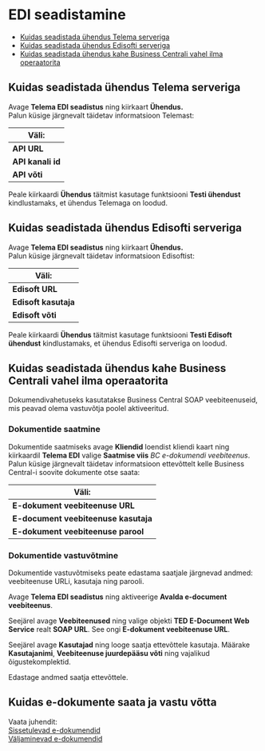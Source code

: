 ---
---
# EDI seadistamine

 - [Kuidas seadistada ühendus Telema serveriga](#kuidas-seadistada-ühendus-telema-serveriga)
 - [Kuidas seadistada ühendus Edisofti serveriga](#kuidas-seadistada-ühendus-edisofti-serveriga)
 - [Kuidas seadistada ühendus kahe Business Centrali vahel ilma operaatorita](#kuidas-seadistada-ühendus-kahe-Business-Centrali-vahel-ilma-operaatorita)
 
## Kuidas seadistada ühendus Telema serveriga
Avage **Telema EDI seadistus** ning kiirkaart  **Ühendus.**  
Palun küsige järgnevalt täidetav informatsioon Telemast:

| Väli: |
| - |
| **API URL** |
| **API kanali id** |
| **API võti** |

Peale kiirkaardi **Ühendus**  täitmist kasutage funktsiooni **Testi ühendust** kindlustamaks, et ühendus Telemaga on loodud.

## Kuidas seadistada ühendus Edisofti serveriga
Avage **Telema EDI seadistus** ning kiirkaart  **Ühendus.**  
Palun küsige järgnevalt täidetav informatsioon Edisoftist:

| Väli: |
| - |
| **Edisoft URL** |
| **Edisoft kasutaja** |
| **Edisoft võti** |

Peale kiirkaardi **Ühendus**  täitmist kasutage funktsiooni **Testi Edisoft ühendust** kindlustamaks, et ühendus Edisofti serveriga on loodud.

## Kuidas seadistada ühendus kahe Business Centrali vahel ilma operaatorita

Dokumendivahetuseks kasutatakse Business Central SOAP veebiteenuseid, mis peavad olema vastuvõtja poolel aktiveeritud.
### Dokumentide saatmine
Dokumentide saatmiseks avage **Kliendid** loendist kliendi kaart ning kiirkaardil **Telema EDI** valige **Saatmise viis** *BC e-dokumendi veebiteenus*. 
Palun küsige järgnevalt täidetav informatsioon ettevõttelt kelle Business Central-i soovite dokumente otse saata:

| Väli: |
| - |
| **E-dokument veebiteenuse URL** |
| **E-document veebiteenuse kasutaja** |
| **E-dokument veebiteenuse parool** |

### Dokumentide vastuvõtmine
Dokumentide vastuvõtmiseks peate edastama saatjale järgnevad andmed: veebiteenuse URLi, kasutaja ning parooli.

Avage **Telema EDI seadistus** ning aktiveerige **Avalda e-document veebiteenus**.

Seejärel avage **Veebiteenused** ning valige objekti **TED E-Document Web Service** realt **SOAP URL**. See ongi **E-dokument veebiteenuse URL**.  

Seejärel avage **Kasutajad** ning looge saatja ettevõttele kasutaja. Määrake **Kasutajanimi**, **Veebiteenuse juurdepääsu võti** ning vajalikud õigustekomplektid. 
  
Edastage andmed saatja ettevõttele.


## Kuidas e-dokumente saata ja vastu võtta

Vaata juhendit:  
[Sissetulevad e-dokumendid](inbound-edocuments)  
[Väljaminevad e-dokumendid](outbound-edocuments)
